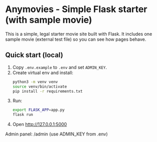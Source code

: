 
# Anymovies - Simple Flask starter (with sample movie)
This is a simple, legal starter movie site built with Flask. It includes one sample movie (external test file) so you can see how pages behave.

## Quick start (local)
1. Copy `.env.example` to `.env` and set `ADMIN_KEY`.
2. Create virtual env and install:
   ```bash
   python3 -m venv venv
   source venv/bin/activate
   pip install -r requirements.txt
   ```
3. Run:
   ```bash
   export FLASK_APP=app.py
   flask run
   ```
4. Open http://127.0.0.1:5000

Admin panel: /admin (use ADMIN_KEY from .env)
